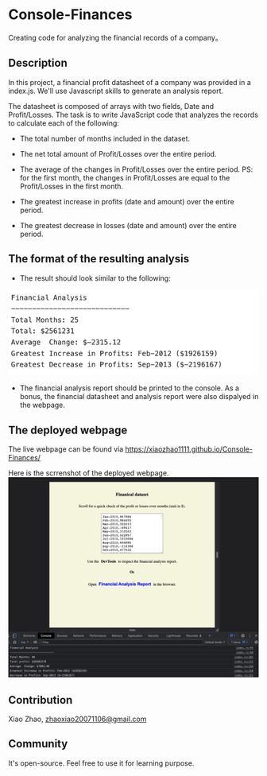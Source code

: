 # Console-Finances
Creating code for analyzing the financial records of a company。


## Description
In this project, a financial profit datasheet of a company was provided in a index.js. We'll use Javascript skills to generate an analysis report.

The datasheet is composed of arrays with two fields, Date and Profit/Losses. The task is to write JavaScript code that analyzes the records to calculate each of the following:

* The total number of months included in the dataset.

* The net total amount of Profit/Losses over the entire period.

* The average of the changes in Profit/Losses over the entire period. PS: for the first month, the changes in Profit/Losses are equal to  the Profit/Losses in the first month.

* The greatest increase in profits (date and amount) over the entire period.

* The greatest decrease in losses (date and amount) over the entire period.

## The format of the resulting analysis

* The result should look similar to the following:

![report-format](/images/report-format.png)

* The financial analysis report should be printed to the console. As a bonus, the financial datasheet and analysis report were also dispalyed in the webpage.


## The deployed webpage  
The live webpage can be found via https://xiaozhao1111.github.io/Console-Finances/

Here is the scrrenshot of the deployed webpage.
![Bootstrap portfolio webpage](/images/webpage.png)

## Contribution
Xiao Zhao, zhaoxiao20071106@gmail.com

## Community
It's open-source. Feel free to use it for learning purpose.
